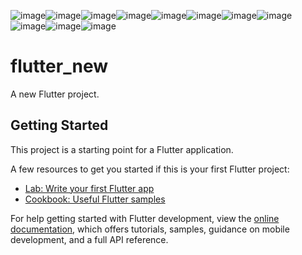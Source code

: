 ![image](https://github.com/moulia-proma/Record-keepers/assets/82828389/48023614-fbc3-4b64-a690-35e7f84ec467)![image](https://github.com/moulia-proma/Record-keepers/assets/82828389/bc1f544f-bf99-4ed3-96d7-f602f8cc6448)![image](https://github.com/moulia-proma/Record-keepers/assets/82828389/4e2fc5cd-a53a-44e8-a927-1bba18e36470)![image](https://github.com/moulia-proma/Record-keepers/assets/82828389/b9c38edb-0840-4a12-82f2-4c1995b69b18)![image](https://github.com/moulia-proma/Record-keepers/assets/82828389/400be893-bb53-4491-8d24-aa4d37aec1d9)![image](https://github.com/moulia-proma/Record-keepers/assets/82828389/07c22eef-43d8-4c4f-bbaa-2b32d5cdda1f)![image](https://github.com/moulia-proma/Record-keepers/assets/82828389/dcfa21a3-b181-4340-abeb-fa51828935ad)![image](https://github.com/moulia-proma/Record-keepers/assets/82828389/04523ca4-e496-41fd-9f34-d5d4dda1e744)![image](https://github.com/moulia-proma/Record-keepers/assets/82828389/98b8804c-3fc0-41af-be1c-693fbfb3714c)![image](https://github.com/moulia-proma/Record-keepers/assets/82828389/d4c71400-41af-41f1-9440-d58871408d7f)![image](https://github.com/moulia-proma/Record-keepers/assets/82828389/95e9eb6a-60a2-45cf-a9e6-20ffd2af5abc)













































# flutter_new

A new Flutter project.

## Getting Started

This project is a starting point for a Flutter application.

A few resources to get you started if this is your first Flutter project:

- [Lab: Write your first Flutter app](https://docs.flutter.dev/get-started/codelab)
- [Cookbook: Useful Flutter samples](https://docs.flutter.dev/cookbook)

For help getting started with Flutter development, view the
[online documentation](https://docs.flutter.dev/), which offers tutorials,
samples, guidance on mobile development, and a full API reference.
